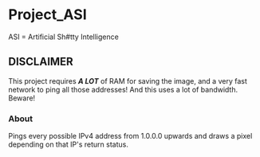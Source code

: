 # Project_ASI
ASI = Artificial Sh#tty Intelligence

## DISCLAIMER
This project requires ***A LOT*** of RAM for saving the image, and a very fast network to ping all those addresses!
And this uses a lot of bandwidth. Beware!

### About
Pings every possible IPv4 address from 1.0.0.0 upwards and draws a pixel depending on that IP's return status.
